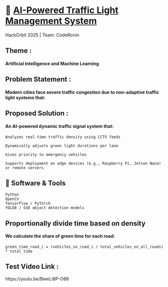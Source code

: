 <h1>🚦 <b><u>AI-Powered Traffic Light Management System</u></b></h1>

HackOrbit 2025 | Team: CodeRonin

<h2>Theme : </h2>

  <h4>Artificial Intelligence and Machine Learning</h4>
<h2>Problem Statement : </h2>

  <h4>Modern cities face severe traffic congestion due to non-adaptive traffic light systems that:</h4>

<h2>Proposed Solution : </h2>

  <h4>An AI-powered dynamic traffic signal system that: </h4>

    Analyzes real-time traffic density using CCTV feeds

    Dynamically adjusts green light durations per lane

    Gives priority to emergency vehicles

    Supports deployment on edge devices (e.g., Raspberry Pi, Jetson Nano) or remote servers
<h2>🧰 Software & Tools</h2>

    Python
    OpenCV
    TensorFlow / PyTorch
    YOLO8 / SSD object detection models

<h2>Proportionally divide time based on density</h2>

<h4>We calculate the share of green time for each road:</h4>
    
    green_time_road_i = (vehicles_on_road_i / total_vehicles_on_all_roads) * total_time

<h2>Test Video Link :</h2>
https://youtu.be/BweLi8P-O88
    
